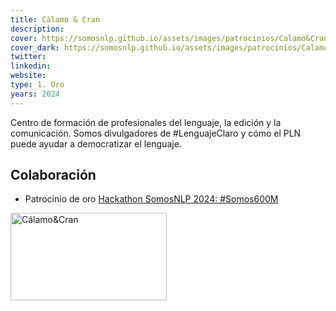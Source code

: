 ```yaml
---
title: Cálamo & Cran
description:
cover: https://somosnlp.github.io/assets/images/patrocinios/Calamo&Cran.png
cover_dark: https://somosnlp.github.io/assets/images/patrocinios/Calamo&Cran_dark.png
twitter: 
linkedin:
website: 
type: 1. Oro
years: 2024
---
```


Centro de formación de profesionales del lenguaje, la edición y la comunicación. Somos divulgadores de #LenguajeClaro y cómo el PLN puede ayudar a democratizar el lenguaje.

## Colaboración

- Patrocinio de oro [Hackathon SomosNLP 2024: #Somos600M](https://somosnlp.org/hackathon)

<div class="flex justify-center">
    <img alt="Cálamo&Cran" width="250" height="140" 
    src="https://somosnlp.github.io/assets/images/patrocinios/Calamo&Cran.png" />
</div>

<!-- TODO -->
